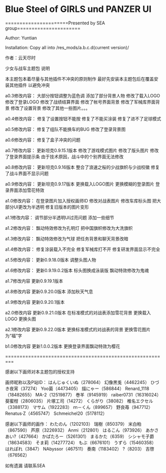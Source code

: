 ﻿# Blue Steel of GIRLS und PANZER UI

======================Presented by SEA group======================

Author: Yuntian

Installation: 
Copy all into /res_mods/a.b.c.d(current version)/

作者：云天尽时

少女与战车主题包 说明

本主题包本着尽量与其他插件不冲突的原则制作
最好先安装本主题包后在覆盖安装其他插件
以避免冲突

a0.3修改内容：
大部分按钮调整为蓝色调
添加了部分背景人物
修改了载入LOGO
修改了登录LOGO
修改了战绩结算界面
修改了帐号界面背景
修改了军械库界面背景
修改了设置背景
修改了其他一些图片。。。

a0.4修改内容：
修复了设置按钮不能按
修复了不能买涂装
修复了进不了足球模式

a0.5修改内容：
修复了组队不能换车的BUG
修改了登录背景图

a0.6修改内容：
修复了盒子冲突的问题

a0.7修改内容：
更新坦克0.9.15.1版本
修改了游戏模式图片
修改了版头图片
修改了登录界面提示条
由于技术原因，战斗中的个别界面无法修改

a0.8修改内容：
更新坦克0.9.16版本
整合了浪速之桜的少战旗帜与少战校徽
修复了战斗界面不显示问题

a0.9修改内容：
更新坦克0.9.17版本
更换载入LOGO图片
更换模糊的登录图片
登录界面添加雪花特效

a1.0修改内容：
在登录图片加入授权画师ID
修改对战表图片
修改车库标头图
把大部分UI更改为半透明
修复旧版本的图片变形

a1.1修改内容：
调节部分半透明UI过亮问题
添加一些细节

a1.2修改内容：
飘动特效修改为孔明灯
把中国旗帜修改为大洗旗帜

a1.3修改内容：
飘动特效修改为气球
把任务背景和聊天背景改暗

a1.4修改内容：
修复涂装载入不完全
修复军械库打不开
修复研发界面显示不完全

a1.5修改内容：
更新0.9.18.0版本
调整头图人物

a1.6修改内容：
更新0.9.19.0.2版本
标头图换成泳装版
飘动特效修改为鬼魂

a1.7修改内容
更新0.9.19.1版本

a1.8修改内容
更新0.9.20.0版本
添加秋天气息

a1.9修改内容
更新0.9.20.1版本

a2.0修改内容
更新0.9.21.0版本
在标准模式的对战表添加雪花背景
更换载入LOGO
更换头图

a2.1修改内容
更新0.9.22.0版本
更换标准模式的对战表的背景
更换雪花图片为“福”字

b1.0修改内容
更新1.0.0.2版本
更换登录界面飘动特效为樱花



=========================================================


感谢以下画师对本主题包的授权支持

画师昵称以及P站ID：
はんじゅくいぬ（278064）
幻像黒兎（4462245）
ひづき夜宵（37274）
Yoo菌（4473405）
描にゃー（586844）
Renard_1118（18482655）
MA-2（12519877）
巻羊（9145919）
raiber0731（16316024）
葵蜜柑（2806035）
片塚工司（14272）
くらがり（38082）
椎名エクセル（3388173）
マサム（1922283）
ｍ－くん（899657）
野良苺（947712）
Renatus·Z（4565747）
Schmeichel20（5178112）



感谢以下画师的画作：
わたのん（1202103）
瑞樹（850379）
米白粕（867590）
芦原（3226932）
Anmi（212801）
はるこん（973926）
あかさあい?（427664）
かぱたろー（5261301）
まるかた（6359）
シシャモ子爵（18634583）
そま莉（14277724）
もぶ（6676101）
うずら（15460358）
はれぽれ（3847）
NAbyssor（467511）
奏南（1183402）
?（8203）
吉啓（676562）



如有遗漏 请联系SEA
